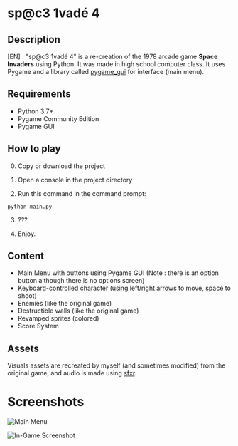 # sp@c3 1vadé 4

## Description

[EN] : "sp@c3 1vadé 4" is a re-creation of the 1978 arcade game **Space Invaders** using Python. It was made in high school computer class. It uses Pygame and a library called [pygame_gui](https://github.com/MyreMylar/pygame_gui) for interface (main menu).

## Requirements

- Python 3.7+
- Pygame Community Edition
- Pygame GUI

## How to play

0. Copy or download the project

1. Open a console in the project directory

2. Run this command in the command prompt:

```
python main.py
```

3. ???

4. Enjoy.

## Content

- Main Menu with buttons using Pygame GUI (Note : there is an option button although there is no options screen)
- Keyboard-controlled character (using left/right arrows to move, space to shoot)
- Enemies (like the original game)
- Destructible walls (like the original game)
- Revamped sprites (colored)
- Score System

## Assets

Visuals assets are recreated by myself (and sometimes modified) from the original game, and audio is made using [sfxr](https://www.drpetter.se/project_sfxr.html).

# Screenshots

![Main Menu](https://i.imgur.com/WiPahzu.png)

![In-Game Screenshot](https://i.imgur.com/jf5ipOA.png)